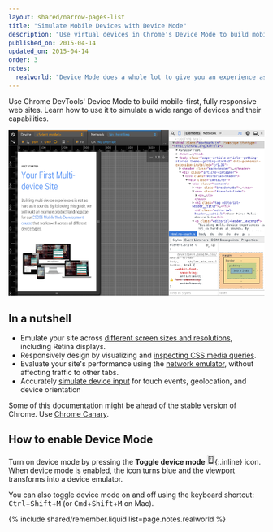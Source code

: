 ```yaml
---
layout: shared/narrow-pages-list
title: "Simulate Mobile Devices with Device Mode"
description: "Use virtual devices in Chrome's Device Mode to build mobile-first web sites."
published_on: 2015-04-14
updated_on: 2015-04-14
order: 3
notes:
  realworld: "Device Mode does a whole lot to give you an experience as close as possible compared to the real deal, but keep in mind that you'll still need to test on real devices to get the full picture (we can't yet emulate the performance characteristics of a real device)."
---
```


<p class="intro">
  Use Chrome DevTools' Device Mode to build mobile-first, fully responsive web sites. Learn how to use it to simulate a wide range of devices and their capabilities.
</p>

![Initial start for device mode](imgs/device-mode-initial-view.png)

## In a nutshell

* Emulate your site across [different screen sizes and resolutions](/web/tools/chrome-devtools/iterate/device-mode/emulate-mobile-viewports), including Retina displays.
* Responsively design by visualizing and [inspecting CSS media queries](/web/tools/chrome-devtools/iterate/device-mode/media-queries).
* Evaluate your site's performance using the [network emulator](/web/tools/chrome-devtools/profile/network-performance/network-conditions), without affecting traffic to other tabs.
* Accurately [simulate device input](/web/tools/chrome-devtools/iterate/device-mode/device-input-and-sensors) for touch events, geolocation, and device orientation

Some of this documentation might be ahead of the stable version of Chrome. Use <a href="https://www.google.com/intl/en/chrome/browser/canary.html">Chrome Canary</a>.

## How to enable Device Mode

Turn on device mode by pressing the **Toggle device mode** ![toggle device mode icon off](imgs/icon-device-mode-off.png){:.inline} icon. When device mode is enabled, the icon turns blue and the viewport transforms into a device emulator.

You can also toggle device mode on and off using the keyboard shortcut:
<kbd class="kbd">Ctrl</kbd>+<kbd class="kbd">Shift</kbd>+<kbd class="kbd">M</kbd> (or <kbd class="kbd">Cmd</kbd>+<kbd class="kbd">Shift</kbd>+<kbd class="kbd">M</kbd> on Mac).



{% include shared/remember.liquid list=page.notes.realworld %}
